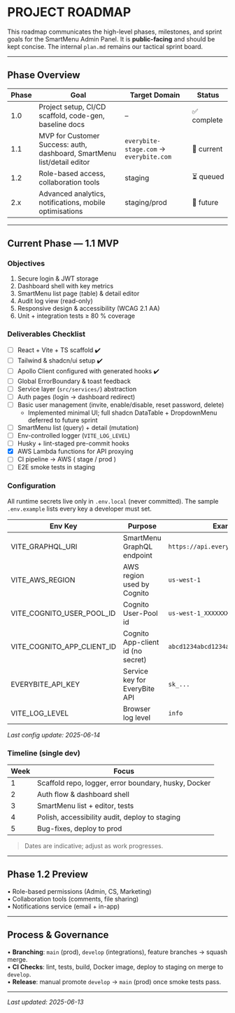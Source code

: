 # PROJECT ROADMAP

This roadmap communicates the high-level phases, milestones, and sprint goals for the SmartMenu Admin Panel. It is **public-facing** and should be kept concise. The internal `plan.md` remains our tactical sprint board.

---

## Phase Overview

| Phase | Goal                                                                    | Target Domain                           | Status      |
| ----- | ----------------------------------------------------------------------- | --------------------------------------- | ----------- |
| 1.0   | Project setup, CI/CD scaffold, code-gen, baseline docs                  | –                                       | ✅ complete |
| 1.1   | MVP for Customer Success: auth, dashboard, SmartMenu list/detail editor | `everybite-stage.com` → `everybite.com` | 🚧 current  |
| 1.2   | Role-based access, collaboration tools                                  | staging                                 | ⏳ queued   |
| 2.x   | Advanced analytics, notifications, mobile optimisations                 | staging/prod                            | 🔮 future   |

---

## Current Phase — 1.1 MVP

### Objectives

1. Secure login & JWT storage
2. Dashboard shell with key metrics
3. SmartMenu list page (table) & detail editor
4. Audit log view (read-only)
5. Responsive design & accessibility (WCAG 2.1 AA)
6. Unit + integration tests ≥ 80 % coverage

### Deliverables Checklist

- [ ] React + Vite + TS scaffold ✔️
- [ ] Tailwind & shadcn/ui setup ✔️
- [ ] Apollo Client configured with generated hooks ✔️
- [ ] Global ErrorBoundary & toast feedback
- [ ] Service layer (`src/services/`) abstraction
- [ ] Auth pages (login → dashboard redirect)
- [ ] Basic user management (invite, enable/disable, reset password, delete)
  - Implemented minimal UI; full shadcn DataTable + DropdownMenu deferred to future sprint
- [ ] SmartMenu list (query) + detail (mutation)
- [ ] Env-controlled logger (`VITE_LOG_LEVEL`)
- [ ] Husky + lint-staged pre-commit hooks
- [x] AWS Lambda functions for API proxying
- [ ] CI pipeline → AWS ( stage / prod )
- [ ] E2E smoke tests in staging

### Configuration

All runtime secrets live only in `.env.local` (never committed). The sample `.env.example` lists every key a developer must set.

| Env Key                    | Purpose                           | Example                             |
| -------------------------- | --------------------------------- | ----------------------------------- |
| VITE_GRAPHQL_URI           | SmartMenu GraphQL endpoint        | `https://api.everybite.com/graphql` |
| VITE_AWS_REGION            | AWS region used by Cognito        | `us-west-1`                         |
| VITE_COGNITO_USER_POOL_ID  | Cognito User-Pool id              | `us-west-1_XXXXXXX`                 |
| VITE_COGNITO_APP_CLIENT_ID | Cognito App-client id (no secret) | `abcd1234abcd1234abcd1234`          |
| EVERYBITE_API_KEY          | Service key for EveryBite API     | `sk_...`                            |
| VITE_LOG_LEVEL             | Browser log level                 | `info`                              |

_Last config update: 2025-06-14_

### Timeline (single dev)

| Week | Focus                                                |
| ---- | ---------------------------------------------------- |
| 1    | Scaffold repo, logger, error boundary, husky, Docker |
| 2    | Auth flow & dashboard shell                          |
| 3    | SmartMenu list + editor, tests                       |
| 4    | Polish, accessibility audit, deploy to staging       |
| 5    | Bug-fixes, deploy to prod                            |

> Dates are indicative; adjust as work progresses.

---

## Phase 1.2 Preview

• Role-based permissions (Admin, CS, Marketing)  
• Collaboration tools (comments, file sharing)  
• Notifications service (email + in-app)

---

## Process & Governance

• **Branching**: `main` (prod), `develop` (integrations), feature branches → squash merge.  
• **CI Checks**: lint, tests, build, Docker image, deploy to staging on merge to `develop`.  
• **Release**: manual promote `develop` → `main` (prod) once smoke tests pass.

---

_Last updated: 2025-06-13_
